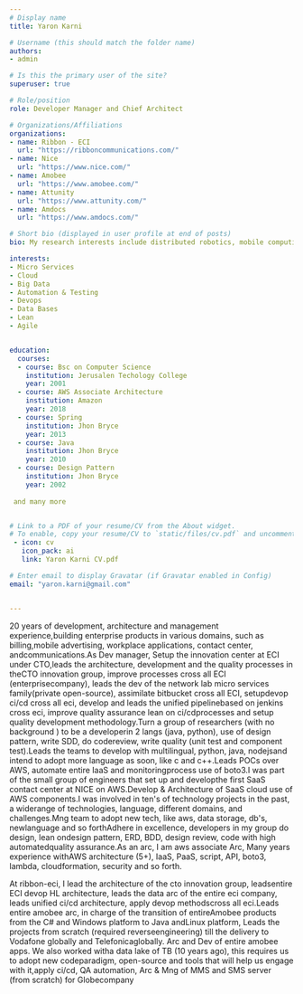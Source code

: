 ```yaml
---
# Display name
title: Yaron Karni

# Username (this should match the folder name)
authors:
- admin

# Is this the primary user of the site?
superuser: true

# Role/position
role: Developer Manager and Chief Architect

# Organizations/Affiliations
organizations:
- name: Ribbon - ECI
  url: "https://ribboncommunications.com/"
- name: Nice
  url: "https://www.nice.com/"
- name: Amobee
  url: "https://www.amobee.com/"
- name: Attunity
  url: "https://www.attunity.com/"
- name: Amdocs
  url: "https://www.amdocs.com/"

# Short bio (displayed in user profile at end of posts)
bio: My research interests include distributed robotics, mobile computing and programmable matter.

interests:
- Micro Services
- Cloud
- Big Data
- Automation & Testing
- Devops
- Data Bases
- Lean
- Agile


education:
  courses:
  - course: Bsc on Computer Science 
    institution: Jerusalen Techology College
    year: 2001
  - course: AWS Associate Architecture
    institution: Amazon
    year: 2018
  - course: Spring
    institution: Jhon Bryce
    year: 2013
  - course: Java
    institution: Jhon Bryce
    year: 2010
  - course: Design Pattern
    institution: Jhon Bryce
    year: 2002
    
 and many more


# Link to a PDF of your resume/CV from the About widget.
# To enable, copy your resume/CV to `static/files/cv.pdf` and uncomment the lines below.
 - icon: cv
   icon_pack: ai
   link: Yaron Karni CV.pdf

# Enter email to display Gravatar (if Gravatar enabled in Config)
email: "yaron.karni@gmail.com"


---
```


20 years of development, architecture and management experience,building enterprise products in various domains, such as billing,mobile advertising, workplace applications, contact center, andcommunications.As Dev manager, Setup the innovation center at ECI under CTO,leads the architecture, development and the quality processes in theCTO innovation group, improve processes cross all ECI (enterprisecompany), leads the dev of the network lab micro services family(private open-source), assimilate bitbucket cross all ECI, setupdevop ci/cd cross all eci, develop and leads the unified pipelinebased on jenkins cross eci, improve quality assurance lean on ci/cdprocesses and setup quality development methodology.Turn a group of researchers (with no background ) to be a developerin 2 langs (java, python), use of design pattern, write SDD, do codereview, write quality (unit test and component test).Leads the teams to develop with multilingual, python, java, nodejsand intend to adopt more language as soon, like c and c++.Leads POCs over AWS, automate entire IaaS and monitoringprocess use of boto3.I was part of the small group of engineers that set up and developthe first SaaS contact center at NICE on AWS.Develop & Architecture of SaaS cloud use of AWS components.I was involved in ten's of technology projects in the past, a widerange of technologies, language, different domains, and challenges.Mng team to adopt new tech, like aws, data storage, db's, newlanguage and so forthAdhere in excellence, developers in my group do design, lean ondesign pattern, ERD, BDD, design review, code with high automatedquality assurance.As an arc, I am aws associate Arc, Many years experience withAWS architecture (5+), IaaS, PaaS, script, API, boto3, lambda, cloudformation, security and so forth.

At ribbon-eci, I lead the architecture of the cto innovation group, leadsentire ECI devop HL architecture, leads the data arc of the entire eci company, leads unified ci/cd architecture, apply devop methodscross all eci.Leads entire amobee arc, in charge of the transition of entireAmobee products from the C# and Windows platform to Java andLinux platform, Leads the projects from scratch (required reverseengineering) till the delivery to Vodafone globally and Telefonicaglobally. Arc and Dev of entire amobee apps. We also worked witha data lake of TB (10 years ago), this requires us to adopt new codeparadigm, open-source and tools that will help us engage with it,apply ci/cd, QA automation, Arc & Mng of MMS and SMS server (from scratch) for Globecompany
